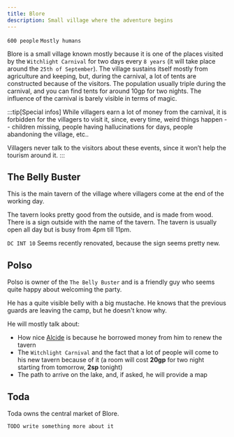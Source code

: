 ```yaml
---
title: Blore
description: Small village where the adventure begins
---
```


`600 people` `Mostly humans`

Blore is a small village known mostly because it is one of the places visited by the `Witchlight Carnival` for two days every `8 years` (it will take place around the `25th of September`). The village sustains itself mostly from agriculture and keeping, but, during the carnival, a lot of tents are constructed because of the visitors. The population usually triple during the carnival, and you can find tents for around 10gp for two nights. The influence of the carnival is barely visible in terms of magic.

:::tip[Special infos]
While villagers earn a lot of money from the carnival, it is forbidden for the villagers to visit it, since, every time, weird things happen -- children missing, people having hallucinations for days, people abandoning the village, etc..

Villagers never talk to the visitors about these events, since it won’t help the tourism around it.
:::

## The Belly Buster

This is the main tavern of the village where villagers come at the end of the working day.

The tavern looks pretty good from the outside, and is made from wood. There is a sign outside with the name of the tavern. The tavern is usually open all day but is busy from 4pm till 11pm.

`DC INT 10` Seems recently renovated, because the sign seems pretty new.

## Polso

Polso is owner of the `The Belly Buster` and is a friendly guy who seems quite happy about welcoming the party.

He has a quite visible belly with a big mustache. He knows that the previous guards are leaving the camp, but he doesn't know why.

He will mostly talk about:

- How nice [Alcide](/npc/alcide) is because he borrowed money from him to renew the tavern
- The `Witchlight Carnival` and the fact that a lot of people will come to his new tavern because of it (a room will cost **20gp** for two night starting from tomorrow, **2sp** tonight)
- The path to arrive on the lake, and, if asked, he will provide a map

## Toda

Toda owns the central market of Blore.

`TODO write something more about it`
